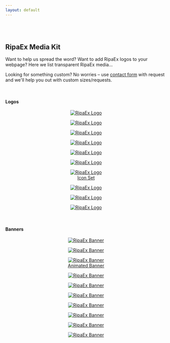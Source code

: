 ```yaml
---
layout: default
---
```


<div id="mediaKit" />

<div class="index-features" data-scroll style="margin: 80px auto 0; max-width: 1400px;">
    <section class="container">
        <div class="row">
            <div class="col-12">
                <div class="header center">
                    <h2>RipaEx Media Kit</h2>
                    <p>
                        Want to help us spread the word? Want to add RipaEx logos to your webpage? Here we list transparent RipaEx media... 
                    </p>
                    <p>
                        Looking for something custom? No worries – use <a href="/contact">contact form</a> with request and we'll help you out with custom sizes/requests.
                    </p>
                </div>
            </div>
        </div>
        <div class="row">
            <div class="col-12">
                <div class="header">
                  <br/>
                  <h4>Logos</h4>
                  <div class="row">
                    <div class="col-sm nevenMediaKit">
                      <p style="text-align: center;">
                        <a href="images/mediaKit/logos/logoWhite.jpg" target="_new">
                            <img alt="RipaEx Logo" title="RipaEx Logo" class="nspImageMediaKit" src="images/mediaKit/logos/logoWhite.jpg">
                        </a>
                      </p>
                    </div>
                    <div class="col-sm nevenMediaKit">
                      <p style="text-align: center;">
                        <a href="images/mediaKit/logos/logoBlack.jpg" target="_new">
                            <img alt="RipaEx Logo" title="RipaEx Logo" class="nspImageMediaKit" src="images/mediaKit/logos/logoBlack.jpg">
                        </a>
                      </p>
                    </div>
                    <div class="col-sm nevenMediaKit">
                      <p style="text-align: center;">
                        <a href="images/mediaKit/logos/logoTransparent_Name.png" target="_new">
                            <img alt="RipaEx Logo" title="RipaEx Logo" class="nspImageMediaKit" src="images/mediaKit/logos/logoTransparent_Name.png"> 
                        </a>
                      </p>
                    </div>
                    <div class="col-sm nevenMediaKit">
                      <p style="text-align: center;">
                        <a href="images/mediaKit/logos/RipaEx_logo_300x170.png" target="_new">
                            <img alt="RipaEx Logo" title="RipaEx Logo" class="nspImageMediaKit" src="images/mediaKit/logos/RipaEx_logo_300x170.png">
                        </a>
                      </p>
                    </div>
                    <div class="col-sm nevenMediaKit">
                      <p style="text-align: center;">
                        <a href="images/mediaKit/logos/RIPA_light_mini.jpg" target="_new">
                            <img alt="RipaEx Logo" title="RipaEx Logo" class="nspImageMediaKit" src="images/mediaKit/logos/RIPA_light_mini.jpg">
                        </a>
                      </p>
                    </div>
                  </div>
                  <div class="row">
                    <div class="col-sm nevenMediaKit">
                      <p style="text-align: center;">
                        <a href="images/mediaKit/logos/RIPA_light_mini_transparent.png" target="_new">
                            <img alt="RipaEx Logo" title="RipaEx Logo" class="nspImageMediaKit" src="images/mediaKit/logos/RIPA_light_mini_transparent.png">
                        </a>
                      </p>
                    </div>
                    <div class="col-sm nevenMediaKit">
                      <p style="text-align: center;">
                        <a href="images/mediaKit/logos/iconSet.zip" target="_new">
                            <img alt="RipaEx Logo" title="RipaEx Logo" class="nspImageMediaKit" src="images/mediaKit/logos/iconSet.png"><br />
                            Icon Set
                        </a>
                      </p>
                    </div>
                    <div class="col-sm nevenMediaKit">
                      <p style="text-align: center;">
                        <a href="images/mediaKit/logos/logo4.jpg" target="_new">
                            <img alt="RipaEx Logo" title="RipaEx Logo" class="nspImageMediaKit" src="images/mediaKit/logos/logo4.jpg"> 
                        </a>
                      </p>
                    </div>
                    <div class="col-sm nevenMediaKit">
                      <p style="text-align: center;">
                        <a href="images/mediaKit/logos/logo8.jpg" target="_new">
                            <img alt="RipaEx Logo" title="RipaEx Logo" class="nspImageMediaKit" src="images/mediaKit/logos/logo8.jpg">
                        </a>
                      </p>
                    </div>
                    <div class="col-sm nevenMediaKit">
                      <p style="text-align: center;">
                        <a href="images/mediaKit/logos/logo7.jpg" target="_new">
                            <img alt="RipaEx Logo" title="RipaEx Logo" class="nspImageMediaKit" src="images/mediaKit/logos/logo7.jpg">
                        </a>
                      </p>
                    </div>
                  </div>
                </div>
            </div>
        </div>
        <div class="row">
            <div class="col-12">
                <div class="header">
                  <br/>
                  <h4>Banners</h4>
                  <div class="row">
                    <div class="col-sm nevenMediaKit">
                      <p style="text-align: center;">
                        <a href="images/mediaKit/banner/bitcointalk1.png" target="_new">
                            <img alt="RipaEx Banner" title="RipaEx Banner" class="nspImageMediaKit" src="images/mediaKit/banner/bitcointalk1.png">
                        </a>
                      </p>
                    </div>
                    <div class="col-sm nevenMediaKit">
                      <p style="text-align: center;">
                        <a href="images/mediaKit/banner/blogBanner3.png" target="_new">
                            <img alt="RipaEx Banner" title="RipaEx Banner" class="nspImageMediaKit" src="images/mediaKit/banner/blogBanner3.png"> 
                        </a>
                      </p>
                    </div>
                    <div class="col-sm nevenMediaKit">
                      <p style="text-align: center;">
                        <a href="images/mediaKit/banner/banner1.gif" target="_new">
                            <img alt="RipaEx Banner" title="RipaEx Banner" class="nspImageMediaKit" src="images/mediaKit/banner/banner1.gif"><br />
                            Animated Banner
                        </a>
                      </p>
                    </div>
                    <div class="col-sm nevenMediaKit">
                      <p style="text-align: center;">
                        <a href="images/mediaKit/banner/blogBannerBounty.jpg" target="_new">
                            <img alt="RipaEx Banner" title="RipaEx Banner" class="nspImageMediaKit" src="images/mediaKit/banner/blogBannerBounty.jpg"> 
                        </a>
                      </p>
                    </div>
                    <div class="col-sm nevenMediaKit">
                      <p style="text-align: center;">
                        <a href="images/mediaKit/banner/blogBannerDesktop.jpg" target="_new">
                            <img alt="RipaEx Banner" title="RipaEx Banner" class="nspImageMediaKit" src="images/mediaKit/banner/blogBannerDesktop.jpg"> 
                        </a>
                      </p>
                    </div>
                  </div>
                  <div class="row">
                    <div class="col-sm nevenMediaKit">
                      <p style="text-align: center;">
                        <a href="images/mediaKit/banner/blogBannerExplorer.jpg" target="_new">
                            <img alt="RipaEx Banner" title="RipaEx Banner" class="nspImageMediaKit" src="images/mediaKit/banner/blogBannerExplorer.jpg">
                        </a>
                      </p>
                    </div>
                    <div class="col-sm nevenMediaKit">
                      <p style="text-align: center;">
                        <a href="images/mediaKit/banner/blogBannerNode.jpg" target="_new">
                            <img alt="RipaEx Banner" title="RipaEx Banner" class="nspImageMediaKit" src="images/mediaKit/banner/blogBannerNode.jpg">
                        </a>
                      </p>
                    </div>
                    <div class="col-sm nevenMediaKit">
                      <p style="text-align: center;">
                        <a href="images/mediaKit/banner/blogBannerMobile.jpg" target="_new">
                            <img alt="RipaEx Banner" title="RipaEx Banner" class="nspImageMediaKit" src="images/mediaKit/banner/blogBannerMobile.jpg"> 
                        </a>
                      </p>
                    </div>
                    <div class="col-sm nevenMediaKit">
                      <p style="text-align: center;">
                        <a href="images/mediaKit/banner/blogBannerJS.jpg" target="_new">
                            <img alt="RipaEx Banner" title="RipaEx Banner" class="nspImageMediaKit" src="images/mediaKit/banner/blogBannerJS.jpg"> 
                        </a>
                      </p>
                    </div>
                    <div class="col-sm nevenMediaKit">
                      <p style="text-align: center;">
                        <a href="images/mediaKit/banner/blogBannerLite.jpg" target="_new">
                            <img alt="RipaEx Banner" title="RipaEx Banner" class="nspImageMediaKit" src="images/mediaKit/banner/blogBannerLite.jpg"> 
                        </a>
                      </p>
                    </div>
                  </div>
                </div>
            </div>
        </div>
    </section>
</div>
